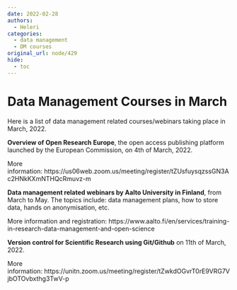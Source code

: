 ```yaml
---
date: 2022-02-28
authors:
  - Heleri
categories:
  - data management
  - DM courses
original_url: node/429
hide:
  - toc
---
```


# Data Management Courses in March

<p>Here is a list of data management related courses/webinars taking place in March, 2022.&nbsp;</p>

<p><strong>Overview of Open Research Europe</strong>, the open access publishing platform launched by the European Commission, on 4th of March, 2022.&nbsp;</p>

<p>More information:&nbsp;https://us06web.zoom.us/meeting/register/tZUsfuysqzssGN3Ac2HNkKXmNTHQcRmuvz-m&nbsp;</p>

<p><strong>Data management related webinars by Aalto University in Finland</strong>, from March to May. The topics include: data management plans, how to store data, hands on anonymisation, etc.&nbsp;</p>

<p>More information and registration:&nbsp;https://www.aalto.fi/en/services/training-in-research-data-management-and-open-science</p>

<p><strong>Version control for Scientific Research using Git/Github</strong>&nbsp;on 11th of March, 2022.&nbsp;</p>

<p>More information:&nbsp;https://unitn.zoom.us/meeting/register/tZwkdOGvrT0rE9VRG7VjbOTOvbxthg3TwV-p&nbsp;</p>

